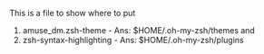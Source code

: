 This is a file to show where to put
1. amuse_dm.zsh-theme - Ans: $HOME/.oh-my-zsh/themes
and 
2. zsh-syntax-highlighting - Ans: $HOME/.oh-my-zsh/plugins
